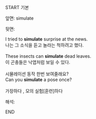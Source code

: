 START
기본

앞면:
simulate


뒷면:
<div>I tried to <strong>simulate</strong> surprise at the news. </div><div><div>나는 그 소식을 듣고 놀라는 척하려고 했다.</div></div><div><br></div><div><div>These insects can <strong>simulate</strong> dead leaves. </div><div><div>이 곤충들은 낙엽처럼 보일 수 있다.</div></div></div><div><br></div><div><div><div>시뮬레이션 동작 한번 보여줄래요?</div></div><div><div>Can you <strong>simulate</strong> a pose once?</div></div></div><div><br></div><div>가장하다 , 모의 실험[훈련]하다</div>


해석:

END